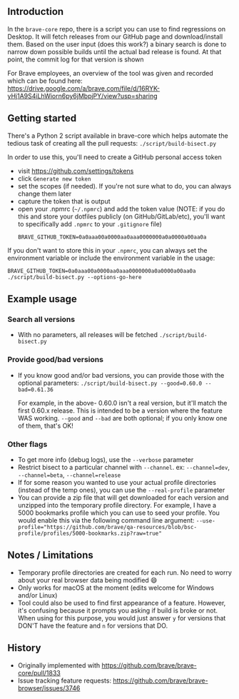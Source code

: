 ## Introduction
In the `brave-core` repo, there is a script you can use to find regressions on Desktop. It will fetch releases from our GitHub page and download/install them. Based on the user input (does this work?) a binary search is done to narrow down possible builds until the actual bad release is found. At that point, the commit log for that version is shown

For Brave employees, an overview of the tool was given and recorded which can be found here:
https://drive.google.com/a/brave.com/file/d/16RYK-yHj1A9S4iLhWiorn6py6jMbpjPY/view?usp=sharing

## Getting started
There's a Python 2 script available in brave-core which helps automate the tedious task of creating all the pull requests:
`./script/build-bisect.py`

In order to use this, you'll need to create a GitHub personal access token
- visit https://github.com/settings/tokens
- click `Generate new token`
- set the scopes (if needed). If you're not sure what to do, you can always change them later
- capture the token that is output
- open your .npmrc (`~/.npmrc`) and add the token value (NOTE: if you do this and store your dotfiles publicly (on GitHub/GitLab/etc), you'll want to specifically add `.npmrc` to your `.gitignore` file)
    ```
    BRAVE_GITHUB_TOKEN=0a0aaa00a0000aa0aaa0000000a0a0000a00aa0a
    ```

If you don't want to store this in your `.npmrc`, you can always set the environment variable or include the environment variable in the usage:
```
BRAVE_GITHUB_TOKEN=0a0aaa00a0000aa0aaa0000000a0a0000a00aa0a ./script/build-bisect.py --options-go-here
```

## Example usage
### Search all versions
- With no parameters, all releases will be fetched
    `./script/build-bisect.py`

### Provide good/bad versions
- If you know good and/or bad versions, you can provide those with the optional parameters:
    `./script/build-bisect.py --good=0.60.0 --bad=0.61.36`

    For example, in the above- 0.60.0 isn't a real version, but it'll match the first 0.60.x release. This is intended to be a version where the feature WAS working. `--good` and `--bad` are both optional; if you only know one of them, that's OK!

### Other flags
- To get more info (debug logs), use the `--verbose` parameter 
- Restrict bisect to a particular channel with `--channel`. ex: `--channel=dev`, `--channel=beta`, `--channel=release`
- If for some reason you wanted to use your actual profile directories (instead of the temp ones), you can use the `--real-profile` parameter
- You can provide a zip file that will get downloaded for each version and unzipped into the temporary profile directory. For example, I have a 5000 bookmarks profile which you can use to seed your profile. You would enable this via the following command line argument:
`--use-profile="https://github.com/brave/qa-resources/blob/bsc-profile/profiles/5000-bookmarks.zip?raw=true"`

## Notes / Limitations
- Temporary profile directories are created for each run. No need to worry about your real browser data being modified 😄 
- Only works for macOS at the moment (edits welcome for Windows and/or Linux)
- Tool could also be used to find first appearance of a feature. However, it's confusing because it prompts you asking if build is broke or not. When using for this purpose, you would just answer `y` for versions that DON'T have the feature and `n` for versions that DO.

## History
- Originally implemented with https://github.com/brave/brave-core/pull/1833
- Issue tracking feature requests: https://github.com/brave/brave-browser/issues/3746